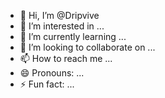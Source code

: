- 👋 Hi, I’m @Dripvive
- 👀 I’m interested in ...
- 🌱 I’m currently learning ...
- 💞️ I’m looking to collaborate on ...
- 📫 How to reach me ...
- 😄 Pronouns: ...
- ⚡ Fun fact: ...

<!---
Dripvive/Dripvive is a ✨ special ✨ repository because its `README.md` (this file) appears on your GitHub profile.
You can click the Preview link to take a look at your changes.
--->
